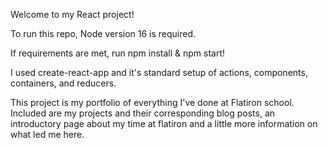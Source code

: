 Welcome to my React project!

To run this repo, Node version 16 is required.

If requirements are met, run npm install & npm start!

I used create-react-app and it's standard setup of actions, components, containers, and reducers.

This project is my portfolio of everything I've done at Flatiron school.
Included are my projects and their corresponding blog posts, an introductory page 
about my time at flatiron and a little more information on what led me here.

